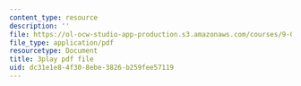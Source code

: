 ```yaml
---
content_type: resource
description: ''
file: https://ol-ocw-studio-app-production.s3.amazonaws.com/courses/9-00sc-introduction-to-psychology-fall-2011/dc31e1e84f308ebe3826b259fee57119_lBU64nfe8nM.pdf
file_type: application/pdf
resourcetype: Document
title: 3play pdf file
uid: dc31e1e8-4f30-8ebe-3826-b259fee57119
---
```

